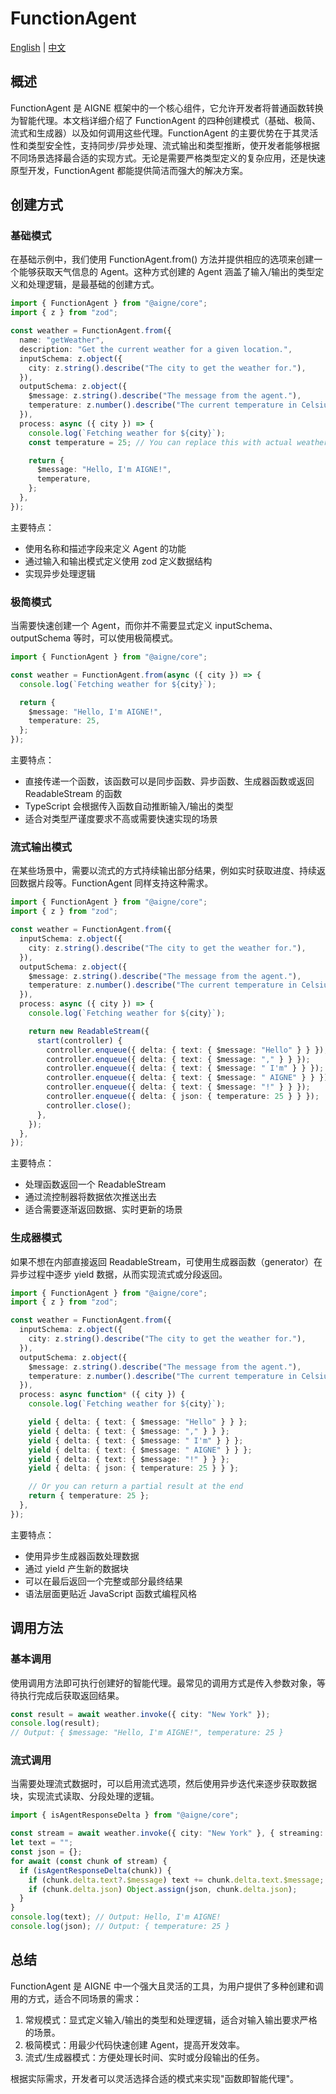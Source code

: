 # FunctionAgent

[English](./function-agent.md) | [中文](./function-agent.zh.md)

## 概述

FunctionAgent 是 AIGNE 框架中的一个核心组件，它允许开发者将普通函数转换为智能代理。本文档详细介绍了 FunctionAgent 的四种创建模式（基础、极简、流式和生成器）以及如何调用这些代理。FunctionAgent 的主要优势在于其灵活性和类型安全性，支持同步/异步处理、流式输出和类型推断，使开发者能够根据不同场景选择最合适的实现方式。无论是需要严格类型定义的复杂应用，还是快速原型开发，FunctionAgent 都能提供简洁而强大的解决方案。

## 创建方式

### 基础模式

在基础示例中，我们使用 FunctionAgent.from() 方法并提供相应的选项来创建一个能够获取天气信息的 Agent。这种方式创建的 Agent 涵盖了输入/输出的类型定义和处理逻辑，是最基础的创建方式。

```ts file="../../docs-examples/test/concepts/function-agent.test.ts" region="example-agent-basic-create-agent"
import { FunctionAgent } from "@aigne/core";
import { z } from "zod";

const weather = FunctionAgent.from({
  name: "getWeather",
  description: "Get the current weather for a given location.",
  inputSchema: z.object({
    city: z.string().describe("The city to get the weather for."),
  }),
  outputSchema: z.object({
    $message: z.string().describe("The message from the agent."),
    temperature: z.number().describe("The current temperature in Celsius."),
  }),
  process: async ({ city }) => {
    console.log(`Fetching weather for ${city}`);
    const temperature = 25; // You can replace this with actual weather fetching logic

    return {
      $message: "Hello, I'm AIGNE!",
      temperature,
    };
  },
});
```

主要特点：

* 使用名称和描述字段来定义 Agent 的功能
* 通过输入和输出模式定义使用 zod 定义数据结构
* 实现异步处理逻辑

### 极简模式

当需要快速创建一个 Agent，而你并不需要显式定义 inputSchema、outputSchema 等时，可以使用极简模式。

```ts file="../../docs-examples/test/concepts/function-agent.test.ts" region="example-agent-pure-function-create-agent"
import { FunctionAgent } from "@aigne/core";

const weather = FunctionAgent.from(async ({ city }) => {
  console.log(`Fetching weather for ${city}`);

  return {
    $message: "Hello, I'm AIGNE!",
    temperature: 25,
  };
});
```

主要特点：

* 直接传递一个函数，该函数可以是同步函数、异步函数、生成器函数或返回 ReadableStream 的函数
* TypeScript 会根据传入函数自动推断输入/输出的类型
* 适合对类型严谨度要求不高或需要快速实现的场景

### 流式输出模式

在某些场景中，需要以流式的方式持续输出部分结果，例如实时获取进度、持续返回数据片段等。FunctionAgent 同样支持这种需求。

```ts file="../../docs-examples/test/concepts/function-agent.test.ts" region="example-agent-streaming-create-agent"
import { FunctionAgent } from "@aigne/core";
import { z } from "zod";

const weather = FunctionAgent.from({
  inputSchema: z.object({
    city: z.string().describe("The city to get the weather for."),
  }),
  outputSchema: z.object({
    $message: z.string().describe("The message from the agent."),
    temperature: z.number().describe("The current temperature in Celsius."),
  }),
  process: async ({ city }) => {
    console.log(`Fetching weather for ${city}`);

    return new ReadableStream({
      start(controller) {
        controller.enqueue({ delta: { text: { $message: "Hello" } } });
        controller.enqueue({ delta: { text: { $message: "," } } });
        controller.enqueue({ delta: { text: { $message: " I'm" } } });
        controller.enqueue({ delta: { text: { $message: " AIGNE" } } });
        controller.enqueue({ delta: { text: { $message: "!" } } });
        controller.enqueue({ delta: { json: { temperature: 25 } } });
        controller.close();
      },
    });
  },
});
```

主要特点：

* 处理函数返回一个 ReadableStream
* 通过流控制器将数据依次推送出去
* 适合需要逐渐返回数据、实时更新的场景

### 生成器模式

如果不想在内部直接返回 ReadableStream，可使用生成器函数（generator）在异步过程中逐步 yield 数据，从而实现流式或分段返回。

```ts file="../../docs-examples/test/concepts/function-agent.test.ts" region="example-agent-generator-create-agent"
import { FunctionAgent } from "@aigne/core";
import { z } from "zod";

const weather = FunctionAgent.from({
  inputSchema: z.object({
    city: z.string().describe("The city to get the weather for."),
  }),
  outputSchema: z.object({
    $message: z.string().describe("The message from the agent."),
    temperature: z.number().describe("The current temperature in Celsius."),
  }),
  process: async function* ({ city }) {
    console.log(`Fetching weather for ${city}`);

    yield { delta: { text: { $message: "Hello" } } };
    yield { delta: { text: { $message: "," } } };
    yield { delta: { text: { $message: " I'm" } } };
    yield { delta: { text: { $message: " AIGNE" } } };
    yield { delta: { text: { $message: "!" } } };
    yield { delta: { json: { temperature: 25 } } };

    // Or you can return a partial result at the end
    return { temperature: 25 };
  },
});
```

主要特点：

* 使用异步生成器函数处理数据
* 通过 yield 产生新的数据块
* 可以在最后返回一个完整或部分最终结果
* 语法层面更贴近 JavaScript 函数式编程风格

## 调用方法

### 基本调用

使用调用方法即可执行创建好的智能代理。最常见的调用方式是传入参数对象，等待执行完成后获取返回结果。

```ts file="../../docs-examples/test/concepts/function-agent.test.ts" region="example-agent-basic-invoke"
const result = await weather.invoke({ city: "New York" });
console.log(result);
// Output: { $message: "Hello, I'm AIGNE!", temperature: 25 }
```

### 流式调用

当需要处理流式数据时，可以启用流式选项，然后使用异步迭代来逐步获取数据块，实现流式读取、分段处理的逻辑。

```ts file="../../docs-examples/test/concepts/function-agent.test.ts" region="example-agent-streaming-invoke"
import { isAgentResponseDelta } from "@aigne/core";

const stream = await weather.invoke({ city: "New York" }, { streaming: true });
let text = "";
const json = {};
for await (const chunk of stream) {
  if (isAgentResponseDelta(chunk)) {
    if (chunk.delta.text?.$message) text += chunk.delta.text.$message;
    if (chunk.delta.json) Object.assign(json, chunk.delta.json);
  }
}
console.log(text); // Output: Hello, I'm AIGNE!
console.log(json); // Output: { temperature: 25 }
```

## 总结

FunctionAgent 是 AIGNE 中一个强大且灵活的工具，为用户提供了多种创建和调用的方式，适合不同场景的需求：

1. 常规模式：显式定义输入/输出的类型和处理逻辑，适合对输入输出要求严格的场景。
2. 极简模式：用最少代码快速创建 Agent，提高开发效率。
3. 流式/生成器模式：方便处理长时间、实时或分段输出的任务。

根据实际需求，开发者可以灵活选择合适的模式来实现"函数即智能代理"。
